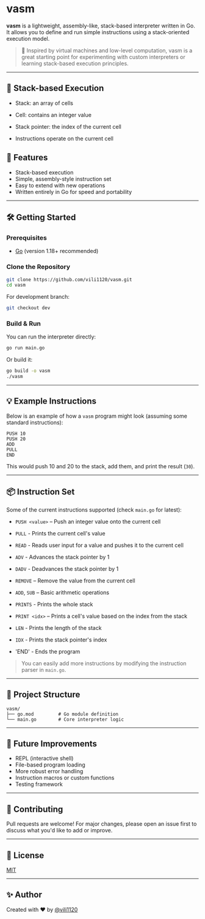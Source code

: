 # vasm

**vasm** is a lightweight, assembly-like, stack-based interpreter written in Go. It allows you to define and run simple instructions using a stack-oriented execution model.

> 🧠 Inspired by virtual machines and low-level computation, vasm is a great starting point for experimenting with custom interpreters or learning stack-based execution principles.

---

##   Stack-based Execution

- Stack: an array of cells
- Cell: contains an integer value
- Stack pointer: the index of the current cell

- Instructions operate on the current cell

## 🚀 Features

- Stack-based execution
- Simple, assembly-style instruction set
- Easy to extend with new operations
- Written entirely in Go for speed and portability

---

## 🛠️ Getting Started

### Prerequisites

- [Go](https://golang.org/dl/) (version 1.18+ recommended)

### Clone the Repository

```bash
git clone https://github.com/vili1120/vasm.git
cd vasm
```
For development branch:

```bash
git checkout dev
```

### Build & Run

You can run the interpreter directly:

```bash
go run main.go
```

Or build it:

```bash
go build -o vasm
./vasm
```

---

## 💡 Example Instructions

Below is an example of how a `vasm` program might look (assuming some standard instructions):

```
PUSH 10
PUSH 20
ADD
PULL
END
```

This would push 10 and 20 to the stack, add them, and print the result (`30`).

---

## 📦 Instruction Set

Some of the current instructions supported (check `main.go` for latest):

- `PUSH <value>` – Push an integer value onto the current cell
- `PULL` - Prints the current cell's value
- `READ` - Reads user input for a value and pushes it to the current cell

- `ADV` - Advances the stack pointer by 1
- `DADV` - Deadvances the stack pointer by 1

- `REMOVE` – Remove the value from the current cell

- `ADD`, `SUB` – Basic arithmetic operations

- `PRINTS` - Prints the whole stack
- `PRINT <idx>` – Prints a cell's value based on the index from the stack

- `LEN` - Prints the length of the stack
- `IDX` - Prints the stack pointer's index

- 'END' - Ends the program

> You can easily add more instructions by modifying the instruction parser in `main.go`.

---

## 📂 Project Structure

```
vasm/
├── go.mod         # Go module definition
└── main.go        # Core interpreter logic
```

---

## 🧱 Future Improvements

- REPL (interactive shell)
- File-based program loading
- More robust error handling
- Instruction macros or custom functions
- Testing framework

---

## 🤝 Contributing

Pull requests are welcome! For major changes, please open an issue first to discuss what you'd like to add or improve.

---

## 📄 License

[MIT](LICENSE)

---

## ✨ Author

Created with ❤️ by [@vili1120](https://github.com/vili1120)
